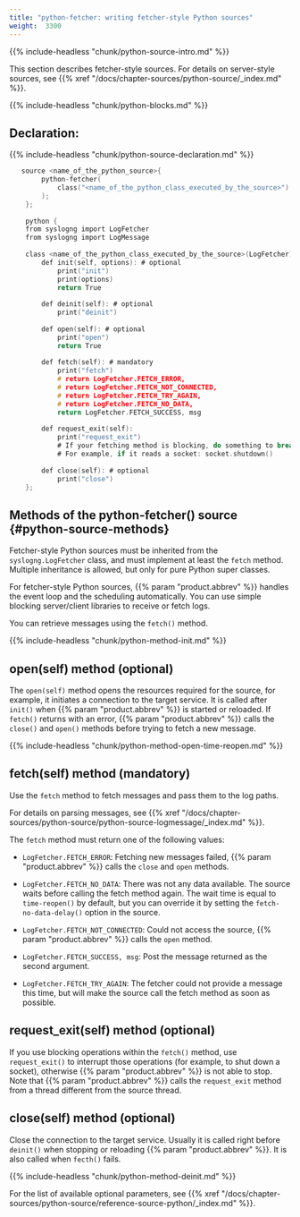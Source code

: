 ```yaml
---
title: "python-fetcher: writing fetcher-style Python sources"
weight:  3300
---
```

<!-- DISCLAIMER: This file is based on the syslog-ng Open Source Edition documentation https://github.com/balabit/syslog-ng-ose-guides/commit/2f4a52ee61d1ea9ad27cb4f3168b95408fddfdf2 and is used under the terms of The syslog-ng Open Source Edition Documentation License. The file has been modified by Axoflow. -->

{{% include-headless "chunk/python-source-intro.md" %}}

This section describes fetcher-style sources. For details on server-style sources, see {{% xref "/docs/chapter-sources/python-source/_index.md" %}}.

{{% include-headless "chunk/python-blocks.md" %}}


## Declaration:

{{% include-headless "chunk/python-source-declaration.md" %}}

```c
   source <name_of_the_python_source>{
        python-fetcher(
            class("<name_of_the_python_class_executed_by_the_source>")
        );
    };
    
    python {
    from syslogng import LogFetcher
    from syslogng import LogMessage
    
    class <name_of_the_python_class_executed_by_the_source>(LogFetcher):
        def init(self, options): # optional
            print("init")
            print(options)
            return True
    
        def deinit(self): # optional
            print("deinit")
    
        def open(self): # optional
            print("open")
            return True
    
        def fetch(self): # mandatory
            print("fetch")
            # return LogFetcher.FETCH_ERROR,
            # return LogFetcher.FETCH_NOT_CONNECTED,
            # return LogFetcher.FETCH_TRY_AGAIN,
            # return LogFetcher.FETCH_NO_DATA,
            return LogFetcher.FETCH_SUCCESS, msg
    
        def request_exit(self):
            print("request_exit")
            # If your fetching method is blocking, do something to break it
            # For example, if it reads a socket: socket.shutdown()
    
        def close(self): # optional
            print("close")
    };
```



## Methods of the python-fetcher() source {#python-source-methods}

Fetcher-style Python sources must be inherited from the `syslogng.LogFetcher` class, and must implement at least the `fetch` method. Multiple inheritance is allowed, but only for pure Python super classes.

For fetcher-style Python sources, {{% param "product.abbrev" %}} handles the event loop and the scheduling automatically. You can use simple blocking server/client libraries to receive or fetch logs.

You can retrieve messages using the `fetch()` method.

{{% include-headless "chunk/python-method-init.md" %}}


## open(self) method (optional)

The `open(self)` method opens the resources required for the source, for example, it initiates a connection to the target service. It is called after `init()` when {{% param "product.abbrev" %}} is started or reloaded. If `fetch()` returns with an error, {{% param "product.abbrev" %}} calls the `close()` and `open()` methods before trying to fetch a new message.

{{% include-headless "chunk/python-method-open-time-reopen.md" %}}



## fetch(self) method (mandatory)

Use the `fetch` method to fetch messages and pass them to the log paths.

For details on parsing messages, see {{% xref "/docs/chapter-sources/python-source/python-source-logmessage/_index.md" %}}.

The `fetch` method must return one of the following values:

  - `LogFetcher.FETCH_ERROR`: Fetching new messages failed, {{% param "product.abbrev" %}} calls the `close` and `open` methods.

  - `LogFetcher.FETCH_NO_DATA`: There was not any data available. The source waits before calling the fetch method again. The wait time is equal to `time-reopen()` by default, but you can override it by setting the `fetch-no-data-delay()` option in the source.

  - `LogFetcher.FETCH_NOT_CONNECTED`: Could not access the source, {{% param "product.abbrev" %}} calls the `open` method.

  - `LogFetcher.FETCH_SUCCESS, msg`: Post the message returned as the second argument.

  - `LogFetcher.FETCH_TRY_AGAIN`: The fetcher could not provide a message this time, but will make the source call the fetch method as soon as possible.



## request_exit(self) method (optional)

If you use blocking operations within the `fetch()` method, use `request_exit()` to interrupt those operations (for example, to shut down a socket), otherwise {{% param "product.abbrev" %}} is not able to stop. Note that {{% param "product.abbrev" %}} calls the `request_exit` method from a thread different from the source thread.



## close(self) method (optional)

Close the connection to the target service. Usually it is called right before `deinit()` when stopping or reloading {{% param "product.abbrev" %}}. It is also called when `fecth()` fails.


{{% include-headless "chunk/python-method-deinit.md" %}}


For the list of available optional parameters, see {{% xref "/docs/chapter-sources/python-source/reference-source-python/_index.md" %}}.
